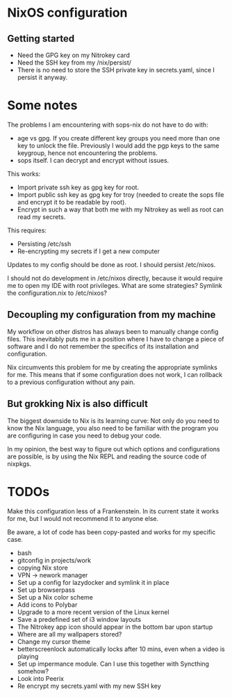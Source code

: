 # NixOS configuration

## Getting started

- Need the GPG key on my Nitrokey card
- Need the SSH key from my /nix/persist/
- There is no need to store the SSH private key in secrets.yaml, since I persist it anyway.

# Some notes

The problems I am encountering with sops-nix do not have to do with:
- age vs gpg. If you create different key groups you need more than one key to unlock the file.
Previously I would add the pgp keys to the same keygroup, hence not encountering the problems.
- sops itself. I can decrypt and encrypt without issues.

This works:
- Import private ssh key as gpg key for root.
- Import public ssh key as gpg key for troy (needed to create the sops file and encrypt it to be readable by root).
- Encrypt in such a way that both me with my Nitrokey as well as root can read my secrets.

This requires:
- Persisting /etc/ssh
- Re-encrypting my secrets if I get a new computer

Updates to my config should be done as root. I should persist /etc/nixos.

I should not do development in /etc/nixos directly, because it would require me to open my IDE with root privileges. What are some strategies? Symlink the configuration.nix to /etc/nixos?

## Decoupling my configuration from my machine

My workflow on other distros has always been to manually change config files. This inevitably puts me in a position where I have to change a piece of software and I do not remember the specifics of its installation and configuration.

Nix circumvents this problem for me by creating the appropriate symlinks for me. This means that if some configuration does not work, I can rollback to a previous configuration without any pain.

## But grokking Nix is also difficult

The biggest downside to Nix is its learning curve: Not only do you need to know the Nix language, you also need to be familiar with the program you are configuring in case you need to debug your code.

In my opinion, the best way to figure out which options and configurations are possible, is by using the Nix REPL and reading the source code of nixpkgs.

# TODOs

Make this configuration less of a Frankenstein. In its current state it works for me, but I would not recommend it to anyone else.

Be aware, a lot of code has been copy-pasted and works for my specific case.

- bash
- gitconfig in projects/work
- copying Nix store
- VPN -> nework manager
- Set up a config for lazydocker and symlink it in place
- Set up browserpass
- Set up a Nix color scheme
- Add icons to Polybar
- Upgrade to a more recent version of the Linux kernel
- Save a predefined set of i3 window layouts
- The Nitrokey app icon should appear in the bottom bar upon startup
- Where are all my wallpapers stored?
- Change my cursor theme
- betterscreenlock automatically locks after 10 mins, even when a video is playing
- Set up impermance module. Can I use this together with Syncthing somehow?
- Look into Peerix
- Re encrypt my secrets.yaml with my new SSH key

